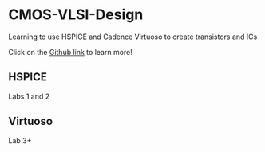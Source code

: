 # CMOS-VLSI-Design

Learning to use HSPICE and Cadence Virtuoso to create transistors and ICs

Click on the [Github link](https://github.com/bowuu/CMOS-VLSI-Design) to learn more!

## HSPICE

Labs 1 and 2

## Virtuoso

Lab 3+
